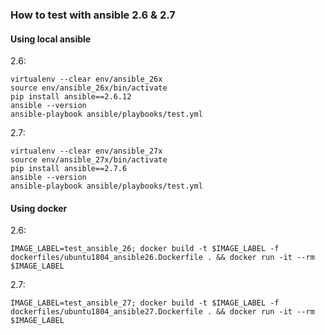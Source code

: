 ### How to test with ansible 2.6 & 2.7

#### Using local ansible

2.6:
```
virtualenv --clear env/ansible_26x
source env/ansible_26x/bin/activate
pip install ansible==2.6.12
ansible --version
ansible-playbook ansible/playbooks/test.yml
```

2.7:
```
virtualenv --clear env/ansible_27x
source env/ansible_27x/bin/activate
pip install ansible==2.7.6
ansible --version
ansible-playbook ansible/playbooks/test.yml
```

#### Using docker

2.6:
```
IMAGE_LABEL=test_ansible_26; docker build -t $IMAGE_LABEL -f dockerfiles/ubuntu1804_ansible26.Dockerfile . && docker run -it --rm $IMAGE_LABEL
```

2.7:
```
IMAGE_LABEL=test_ansible_27; docker build -t $IMAGE_LABEL -f dockerfiles/ubuntu1804_ansible27.Dockerfile . && docker run -it --rm $IMAGE_LABEL
```
